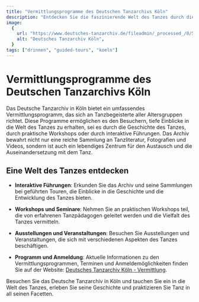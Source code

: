 ```yaml
---
title: "Vermittlungsprogramme des Deutschen Tanzarchivs Köln"
description: "Entdecken Sie die faszinierende Welt des Tanzes durch die vielfältigen Vermittlungsprogramme des Deutschen Tanzarchivs in Köln, die Einblicke in die Geschichte und Praxis des Tanzes bieten"
image:
  {
    url: "https://www.deutsches-tanzarchiv.de/fileadmin/_processed_/0/5/csm_2010-05-16_Museumstag-1464_8fee097802.jpg",
    alt: "Deutsches Tanzarchiv Köln",
  }
tags: ["drinnen", "guided-tours", "koeln"]
---
```


# Vermittlungsprogramme des Deutschen Tanzarchivs Köln

Das Deutsche Tanzarchiv in Köln bietet ein umfassendes Vermittlungsprogramm, das sich an Tanzbegeisterte aller Altersgruppen richtet. Diese Programme ermöglichen es den Besuchern, tiefe Einblicke in die Welt des Tanzes zu erhalten, sei es durch die Geschichte des Tanzes, durch praktische Workshops oder durch interaktive Führungen. Das Archiv bewahrt nicht nur eine reiche Sammlung an Tanzliteratur, Fotografien und Videos, sondern ist auch ein lebendiges Zentrum für den Austausch und die Auseinandersetzung mit dem Tanz.

## Eine Welt des Tanzes entdecken

- **Interaktive Führungen**: Erkunden Sie das Archiv und seine Sammlungen bei geführten Touren, die Einblicke in die Geschichte und die Entwicklung des Tanzes bieten.
- **Workshops und Seminare**: Nehmen Sie an praktischen Workshops teil, die von erfahrenen Tanzpädagogen geleitet werden und die Vielfalt des Tanzes vermitteln.
- **Ausstellungen und Veranstaltungen**: Besuchen Sie Ausstellungen und Veranstaltungen, die sich mit verschiedenen Aspekten des Tanzes beschäftigen.

- **Programm und Anmeldung**: Aktuelle Informationen zu den Vermittlungsprogrammen, Terminen und Anmeldemöglichkeiten finden Sie auf der Website: [Deutsches Tanzarchiv Köln - Vermittlung](https://www.deutsches-tanzarchiv.de/museum/vermittlung).

Besuchen Sie das Deutsche Tanzarchiv in Köln und tauchen Sie ein in die Welt des Tanzes, erleben Sie seine Geschichte und praktizieren Sie Tanz in all seinen Facetten.

